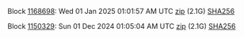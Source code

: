Block [1168698](https://testnet-insight.dashevo.org/insight/block/000000a26e1b59b079935a5629c49286481a45e6cbea6e2b3a04bd907b9b6fea): Wed 01 Jan 2025 01:01:57 AM UTC [zip](https://dash-bootstrap-2.ams3.digitaloceanspaces.com/testnet/2025-01-01/bootstrap.dat.zip) (2.1G) [SHA256](https://dash-bootstrap-2.ams3.digitaloceanspaces.com/testnet/2025-01-01/sha256.txt)

Block [1150329](https://testnet-insight.dashevo.org/insight/block/0000007162cf5e5250e123838145fc0eb407e30fe71ec5cb243e74c0bddcb001): Sun 01 Dec 2024 01:05:04 AM UTC [zip](https://dash-bootstrap-2.ams3.digitaloceanspaces.com/testnet/2024-12-01/bootstrap.dat.zip) (2.1G) [SHA256](https://dash-bootstrap-2.ams3.digitaloceanspaces.com/testnet/2024-12-01/sha256.txt)
